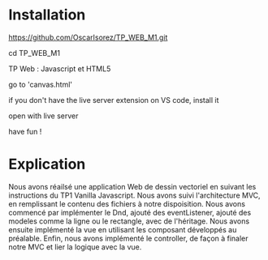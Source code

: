 # Installation

https://github.com/OscarIsorez/TP_WEB_M1.git

cd TP_WEB_M1

TP Web : Javascript et HTML5

go to 'canvas.html'

if you don't have the live server extension on VS code, install it

open with live server

have fun ! 

# Explication

Nous avons réailsé une application Web de dessin vectoriel en suivant les instructions du TP1 Vanilla Javascript. Nous avons suivi l'architecture MVC, en remplissant le contenu des fichiers à notre dispoisition.
Nous avons commencé par implémenter le Dnd, ajouté des eventListener, ajouté des modeles comme la ligne ou le rectangle, avec de l'héritage. Nous avons ensuite implémenté la vue en utilisant les composant développés au préalable. Enfin, nous avons implémenté le controller, de façon à finaler notre MVC et lier la logique avec la vue. 
